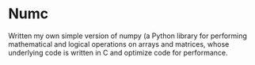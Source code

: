 # Numc
Written my own simple version of numpy (a Python library for performing mathematical and logical operations on arrays and matrices, whose underlying code is written in C and optimize code for performance.
